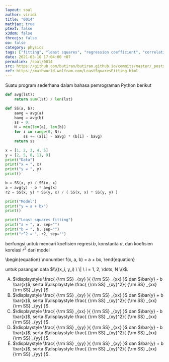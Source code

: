 ```yaml
---
layout: soal
author: viridi
title: "0014"
mathjax: true
ptext: false
x3dom: false
threejs: false
oo: false
category: physics
tags: ["fitting", "least squares", "regression coefficient", "correlation coefficient", "python"]
date: 2021-03-10 17:04:00 +07
permalink: /soal/0014
src: https://github.com/butiran/butiran.github.io/commits/master/_posts/soal/01/2021-03-10-list-square-fitting.md
ref: https://mathworld.wolfram.com/LeastSquaresFitting.html
---
```

Suatu program sederhana dalam bahasa pemrograman Python berikut

```python
def avg(lst):
	return sum(lst) / len(lst)

def SS(a, b):
	aavg = avg(a)
	bavg = avg(b)
	ss = 0;
	N = min(len(a), len(b))
	for i in range(0, N):
		ss += (a[i] - aavg) * (b[i] - bavg)
	return ss

x = [1, 2, 3, 4, 5]
y = [2, 5, 8, 11, 9]
print("Data")
print("x = ", x)
print("y = ", y)
print()

b = SS(x, y) / SS(x, x)
a = avg(y) - b * avg(x)
r2 = SS(x, y) * SS(y, x) / ( SS(x, x) * SS(y, y) )

print("Model")
print("y = a + bx")
print()

print("Least squares fitting")
print("a = ", a, sep="")
print("b = ", b, sep="")
print("r^2 = ", r2, sep="")
```

berfungsi untuk mencari koefisien regresi $b$, konstanta $a$, dan koefisien korelasi $r^2$ dari model

\begin{equation} \nonumber
f(x, a, b) = a + bx,
\end{equation}

untuk pasangan data $\\{(x_i, y_i) \ \| \ i = 1, 2, \dots, N \\}$.

<ol type="A">
<li>$\displaystyle \frac{ {\rm SS} _{xy} }{ {\rm SS} _{xx} }$ dan $\bar{y} - b \bar{x}$, serta $\displaystyle \frac{ {\rm SS} _{xy}^2}{ {\rm SS} _{xx} {\rm SS} _{yy} }$.
<li>$\displaystyle \frac{ {\rm SS} _{xy} }{ {\rm SS} _{xx} }$ dan $\bar{y} + b \bar{x}$, serta $\displaystyle \frac{ {\rm SS} _{xy}^2}{ {\rm SS} _{xx} {\rm SS} _{yy} }$.
<li>$\displaystyle \frac{ {\rm SS} _{xx} }{ {\rm SS} _{xy} }$ dan $\bar{y} - b \bar{x}$, serta $\displaystyle \frac{ {\rm SS} _{xy}^2}{ {\rm SS} _{xx} {\rm SS} _{yy} }$.
<li>$\displaystyle \frac{ {\rm SS} _{yy} }{ {\rm SS} _{xx} }$ dan $\bar{y} - b \bar{x}$, serta $\displaystyle \frac{ {\rm SS} _{xy}^2}{ {\rm SS} _{xx} {\rm SS} _{yy} }$.
<li>$\displaystyle \frac{ {\rm SS} _{yy} }{ {\rm SS} _{xy} }$ dan $\bar{y} + b \bar{x}$, serta $\displaystyle \frac{ {\rm SS} _{xy}^2}{ {\rm SS} _{xx} {\rm SS} _{yy} }$.
